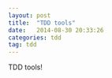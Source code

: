 ```yaml
---
layout: post
title:  "TDD tools"
date:   2014-08-30 20:33:26
categories: tdd
tag: tdd
---
```

TDD tools!
